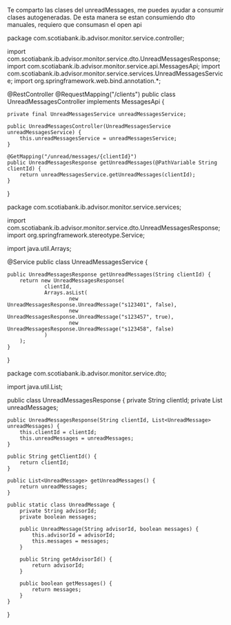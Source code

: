 Te comparto las clases del unreadMessages, me puedes ayudar a consumir clases autogeneradas.
De esta manera se estan consumiendo dto manuales, requiero que consumasn el open api


package com.scotiabank.ib.advisor.monitor.service.controller;

import com.scotiabank.ib.advisor.monitor.service.dto.UnreadMessagesResponse;
import com.scotiabank.ib.advisor.monitor.service.api.MessagesApi;
import com.scotiabank.ib.advisor.monitor.service.services.UnreadMessagesService;
import org.springframework.web.bind.annotation.*;

@RestController
@RequestMapping("/clients")
public class UnreadMessagesController implements MessagesApi {

    private final UnreadMessagesService unreadMessagesService;

    public UnreadMessagesController(UnreadMessagesService unreadMessagesService) {
        this.unreadMessagesService = unreadMessagesService;
    }

    @GetMapping("/unread/messages/{clientId}")
    public UnreadMessagesResponse getUnreadMessages(@PathVariable String clientId) {
        return unreadMessagesService.getUnreadMessages(clientId);
    }
}


package com.scotiabank.ib.advisor.monitor.service.services;

import com.scotiabank.ib.advisor.monitor.service.dto.UnreadMessagesResponse;
import org.springframework.stereotype.Service;

import java.util.Arrays;

@Service
public class UnreadMessagesService {

    public UnreadMessagesResponse getUnreadMessages(String clientId) {
        return new UnreadMessagesResponse(
                clientId,
                Arrays.asList(
                        new UnreadMessagesResponse.UnreadMessage("s123401", false),
                        new UnreadMessagesResponse.UnreadMessage("s123457", true),
                        new UnreadMessagesResponse.UnreadMessage("s123458", false)
                )
        );
    }
}

package com.scotiabank.ib.advisor.monitor.service.dto;

import java.util.List;

public class UnreadMessagesResponse {
    private String clientId;
    private List<UnreadMessage> unreadMessages;

    public UnreadMessagesResponse(String clientId, List<UnreadMessage> unreadMessages) {
        this.clientId = clientId;
        this.unreadMessages = unreadMessages;
    }

    public String getClientId() {
        return clientId;
    }

    public List<UnreadMessage> getUnreadMessages() {
        return unreadMessages;
    }

    public static class UnreadMessage {
        private String advisorId;
        private boolean messages;

        public UnreadMessage(String advisorId, boolean messages) {
            this.advisorId = advisorId;
            this.messages = messages;
        }

        public String getAdvisorId() {
            return advisorId;
        }

        public boolean getMessages() {
            return messages;
        }
    }
}
